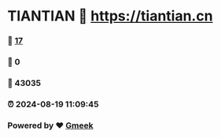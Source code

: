 # TIANTIAN :link: https://tiantian.cn 
### :page_facing_up: [17](https://tiantian.cn/tag.html) 
### :speech_balloon: 0 
### :hibiscus: 43035 
### :alarm_clock: 2024-08-19 11:09:45 
### Powered by :heart: [Gmeek](https://github.com/Meekdai/Gmeek)

